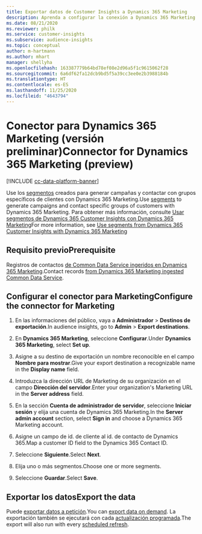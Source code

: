 ```yaml
---
title: Exportar datos de Customer Insights a Dynamics 365 Marketing
description: Aprenda a configurar la conexión a Dynamics 365 Marketing.
ms.date: 08/21/2020
ms.reviewer: philk
ms.service: customer-insights
ms.subservice: audience-insights
ms.topic: conceptual
author: m-hartmann
ms.author: mhart
manager: shellyha
ms.openlocfilehash: 163387779b64bd78ef08e2d96a5f1c9615062f28
ms.sourcegitcommit: 6a6df62fa12dcb9bd5f5a39cc3ee0e2b3988184b
ms.translationtype: HT
ms.contentlocale: es-ES
ms.lasthandoff: 11/25/2020
ms.locfileid: "4643794"
---
```

# <a name="connector-for-dynamics-365-marketing-preview"></a><span data-ttu-id="3b6c6-103">Conector para Dynamics 365 Marketing (versión preliminar)</span><span class="sxs-lookup"><span data-stu-id="3b6c6-103">Connector for Dynamics 365 Marketing (preview)</span></span>

[!INCLUDE [cc-data-platform-banner](../includes/cc-data-platform-banner.md)]

<span data-ttu-id="3b6c6-104">Use los [segmentos](segments.md) creados para generar campañas y contactar con grupos específicos de clientes con Dynamics 365 Marketing.</span><span class="sxs-lookup"><span data-stu-id="3b6c6-104">Use [segments](segments.md) to generate campaigns and contact specific groups of customers with Dynamics 365 Marketing.</span></span> <span data-ttu-id="3b6c6-105">Para obtener más información, consulte [Usar segmentos de Dynamics 365 Customer Insights con Dynamics 365 Marketing](https://docs.microsoft.com/dynamics365/marketing/customer-insights-segments)</span><span class="sxs-lookup"><span data-stu-id="3b6c6-105">For more information, see [Use segments from Dynamics 365 Customer Insights with Dynamics 365 Marketing](https://docs.microsoft.com/dynamics365/marketing/customer-insights-segments)</span></span>

## <a name="prerequisite"></a><span data-ttu-id="3b6c6-106">Requisito previo</span><span class="sxs-lookup"><span data-stu-id="3b6c6-106">Prerequisite</span></span>

<span data-ttu-id="3b6c6-107">Registros de contactos [de Common Data Service ingeridos en Dynamics 365 Marketing](connect-power-query.md).</span><span class="sxs-lookup"><span data-stu-id="3b6c6-107">Contact records [from Dynamics 365 Marketing ingested Common Data Service](connect-power-query.md).</span></span>

## <a name="configure-the-connector-for-marketing"></a><span data-ttu-id="3b6c6-108">Configurar el conector para Marketing</span><span class="sxs-lookup"><span data-stu-id="3b6c6-108">Configure the connector for Marketing</span></span>

1. <span data-ttu-id="3b6c6-109">En las informaciones del público, vaya a **Administrador** > **Destinos de exportación**.</span><span class="sxs-lookup"><span data-stu-id="3b6c6-109">In audience insights, go to **Admin** > **Export destinations**.</span></span>

1. <span data-ttu-id="3b6c6-110">En **Dynamics 365 Marketing**, seleccione **Configurar**.</span><span class="sxs-lookup"><span data-stu-id="3b6c6-110">Under **Dynamics 365 Marketing**, select **Set up**.</span></span>

1. <span data-ttu-id="3b6c6-111">Asigne a su destino de exportación un nombre reconocible en el campo **Nombre para mostrar**.</span><span class="sxs-lookup"><span data-stu-id="3b6c6-111">Give your export destination a recognizable name in the **Display name** field.</span></span>

1. <span data-ttu-id="3b6c6-112">Introduzca la dirección URL de Marketing de su organización en el campo **Dirección del servidor**.</span><span class="sxs-lookup"><span data-stu-id="3b6c6-112">Enter your organization's Marketing URL in the **Server address** field.</span></span>

1. <span data-ttu-id="3b6c6-113">En la sección **Cuenta de administrador de servidor**, seleccione **Iniciar sesión** y elija una cuenta de Dynamics 365 Marketing.</span><span class="sxs-lookup"><span data-stu-id="3b6c6-113">In the **Server admin account** section, select **Sign in** and choose a Dynamics 365 Marketing account.</span></span>

1. <span data-ttu-id="3b6c6-114">Asigne un campo de id. de cliente al id. de contacto de Dynamics 365.</span><span class="sxs-lookup"><span data-stu-id="3b6c6-114">Map a customer ID field to the Dynamics 365 Contact ID.</span></span>

1. <span data-ttu-id="3b6c6-115">Seleccione **Siguiente**.</span><span class="sxs-lookup"><span data-stu-id="3b6c6-115">Select **Next**.</span></span>

1. <span data-ttu-id="3b6c6-116">Elija uno o más segmentos.</span><span class="sxs-lookup"><span data-stu-id="3b6c6-116">Choose one or more segments.</span></span>

1. <span data-ttu-id="3b6c6-117">Seleccione **Guardar**.</span><span class="sxs-lookup"><span data-stu-id="3b6c6-117">Select **Save**.</span></span>

## <a name="export-the-data"></a><span data-ttu-id="3b6c6-118">Exportar los datos</span><span class="sxs-lookup"><span data-stu-id="3b6c6-118">Export the data</span></span>

<span data-ttu-id="3b6c6-119">Puede [exportar datos a petición](export-destinations.md).</span><span class="sxs-lookup"><span data-stu-id="3b6c6-119">You can [export data on demand](export-destinations.md).</span></span> <span data-ttu-id="3b6c6-120">La exportación también se ejecutará con cada [actualización programada](system.md#schedule-tab).</span><span class="sxs-lookup"><span data-stu-id="3b6c6-120">The export will also run with every [scheduled refresh](system.md#schedule-tab).</span></span>
